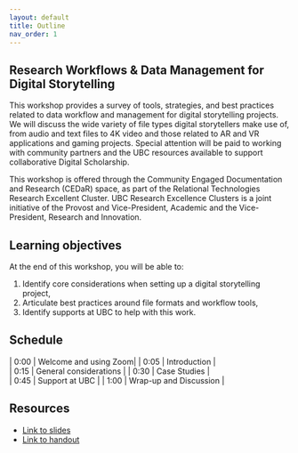 ```yaml
---
layout: default
title: Outline
nav_order: 1
---
```


## Research Workflows & Data Management for Digital Storytelling

This workshop provides a survey of tools, strategies, and best practices related to data workflow and management for digital storytelling projects. We will discuss the wide variety of file types digital storytellers make use of, from audio and text files to 4K video and those related to AR and VR applications and gaming projects. Special attention will be paid to working with community partners and the UBC resources available to support collaborative Digital Scholarship.

This workshop is offered through the Community Engaged Documentation and Research (CEDaR) space, as part of the Relational Technologies Research Excellent Cluster. UBC Research Excellence Clusters is a joint initiative of the Provost and Vice-President, Academic and the Vice-President, Research and Innovation.

## Learning objectives

At the end of this workshop, you will be able to:
1. Identify core considerations when setting up a digital storytelling project,
2. Articulate best practices around file formats and workflow tools,
3. Identify supports at UBC to help with this work.

## Schedule

| 0:00 | Welcome and using Zoom|
| 0:05 | Introduction |  
| 0:15 | General considerations |
| 0:30 | Case Studies |   
| 0:45 | Support at UBC |
| 1:00 | Wrap-up and Discussion |

## Resources
* [Link to slides](https://docs.google.com/presentation/d/1HDwx7l3UmmDK5k7trCmJs7jjwXX2hKLxXpo6V2MThlk/edit?usp=sharing)
* [Link to handout](https://ubc-library-rc.github.io/research-workflows-digital-storytelling/content/resource-handout.html)
